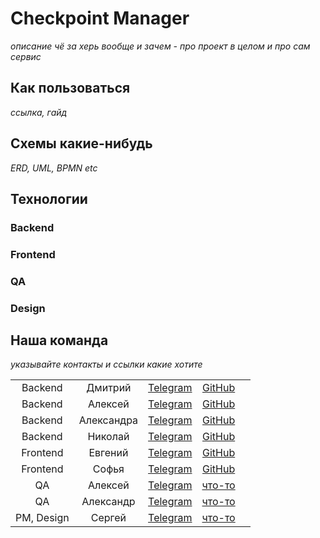 # Checkpoint Manager
_описание чё за херь вообще и зачем - про проект в целом и про сам сервис_

## Как пользоваться
_ссылка, гайд_

## Схемы какие-нибудь 
_ERD, UML, BPMN etc_

## Технологии
### Backend
### Frontend
### QA
### Design

## Наша команда 
_указывайте контакты и ссылки какие хотите_

|             |            |                                    |                                           |   |
|:-----------:|:----------:|:----------------------------------:|:-----------------------------------------:|:-:|
|   Backend   |  Дмитрий   |  [Telegram](https://t.me/Burko20)  |    [GitHub](https://github.com/Ldv236)    |   |
|   Backend   |  Алексей   | [Telegram](https://t.me/DiabluSun) |    [GitHub](https://github.com/x3imal)    |   |
|   Backend   | Александра | [Telegram](https://t.me/fifimova)  |   [GitHub](https://github.com/fifimova)   |   |
|   Backend   |  Николай   | [Telegram](https://t.me/VeselovND) | [GitHub](https://github.com/veselovnd88)  |   |
|  Frontend   |  Евгений   |  [Telegram](https://t.me/lepehun)  | [GitHub](https://github.com/PipolaPopala) |   |
|  Frontend   |   Софья    |            [Telegram]()            |       [GitHub](https://github.com/)       |   |
|     QA      |  Алексей   |            [Telegram]()            |       [что-то](https://github.com/)       |   |
|     QA      | Александр  |            [Telegram]()            |       [что-то](https://github.com/)       |   |
| PM, Design  |   Сергей   |            [Telegram]()            |       [что-то](https://github.com/)       |   |

